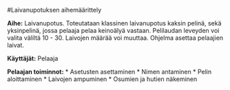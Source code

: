 #Laivanupotuksen aihemäärittely

**Aihe:** Laivanupotus. Toteutataan klassinen laivanupotus kaksin pelinä, sekä yksinpelinä, jossa pelaaja pelaa keinoälyä vastaan. Pelilaudan leveyden voi valita väliltä 10 - 30. Laivojen määrää voi muuttaa. Ohjelma asettaa pelaajien laivat.

**Käyttäjät:** Pelaaja

**Pelaajan toiminnot:**
	* Asetusten asettaminen
	* Nimen antaminen
	* Pelin aloittaminen
	* Laivojen ampuminen
	* Osumien ja hutien näkeminen

